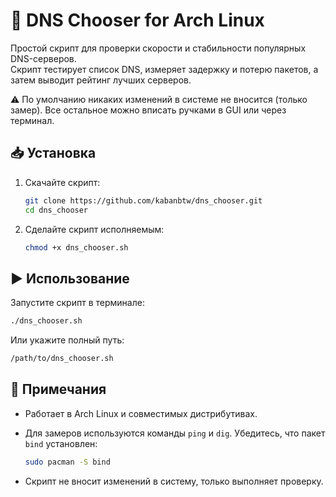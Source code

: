 # 🚀 DNS Chooser for Arch Linux

Простой скрипт для проверки скорости и стабильности популярных DNS-серверов.  
Скрипт тестирует список DNS, измеряет задержку и потерю пакетов, а затем выводит рейтинг лучших серверов.  

⚠️ По умолчанию никаких изменений в системе не вносится (только замер). Все остальное можно вписать ручками
в GUI или через терминал.

## 📥 Установка

1. Скачайте скрипт:

   ```bash
   git clone https://github.com/kabanbtw/dns_chooser.git
   cd dns_chooser
   ```

2. Сделайте скрипт исполняемым:

   ```bash
   chmod +x dns_chooser.sh
   ```

## ▶️ Использование

Запустите скрипт в терминале:

```bash
./dns_chooser.sh
```

Или укажите полный путь:

```bash
/path/to/dns_chooser.sh
```

## 📝 Примечания

- Работает в Arch Linux и совместимых дистрибутивах.
- Для замеров используются команды `ping` и `dig`. Убедитесь, что пакет `bind` установлен:

  ```bash
  sudo pacman -S bind
  ```

- Скрипт не вносит изменений в систему, только выполняет проверку.

